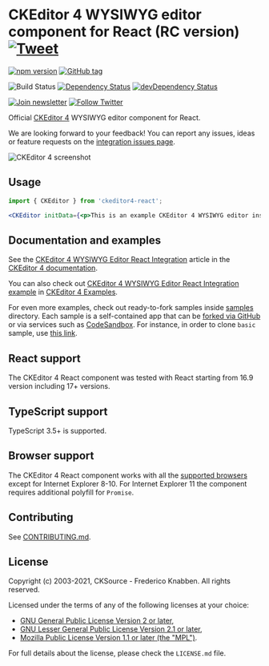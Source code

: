 # CKEditor 4 WYSIWYG editor component for React (RC version) [![Tweet](https://img.shields.io/twitter/url/http/shields.io.svg?style=social)](https://twitter.com/intent/tweet?text=Check%20out%20CKEditor%204%20React%20integration&url=https%3A%2F%2Fwww.npmjs.com%2Fpackage%2Fckeditor4-react)

[![npm version](https://badge.fury.io/js/ckeditor4-react.svg)](https://www.npmjs.com/package/ckeditor4-react)
[![GitHub tag](https://img.shields.io/github/tag/ckeditor/ckeditor4-react.svg)](https://github.com/ckeditor/ckeditor4-react)

![Build Status](https://github.com/ckeditor/ckeditor4-react/actions/workflows/test-all.yml/badge.svg)
[![Dependency Status](https://david-dm.org/ckeditor/ckeditor4-react/status.svg?ref=major)](https://david-dm.org/ckeditor/ckeditor4-react)
[![devDependency Status](https://david-dm.org/ckeditor/ckeditor4-react/dev-status.svg?ref=major)](https://david-dm.org/ckeditor/ckeditor4-react?type=dev)

[![Join newsletter](https://img.shields.io/badge/join-newsletter-00cc99.svg)](http://eepurl.com/c3zRPr)
[![Follow Twitter](https://img.shields.io/badge/follow-twitter-00cc99.svg)](https://twitter.com/ckeditor)

Official [CKEditor 4](https://ckeditor.com/ckeditor-4/) WYSIWYG editor component for React.

We are looking forward to your feedback! You can report any issues, ideas or feature requests on the [integration issues page](https://github.com/ckeditor/ckeditor4-react/issues/new).

![CKEditor 4 screenshot](https://c.cksource.com/a/1/img/npm/ckeditor4.png)

## Usage

```jsx
import { CKEditor } from 'ckeditor4-react';

<CKEditor initData={<p>This is an example CKEditor 4 WYSIWYG editor instance.</p>} />
```

## Documentation and examples

See the [CKEditor 4 WYSIWYG Editor React Integration](https://ckeditor.com/docs/ckeditor4/latest/guide/dev_react_v2.html) article in the [CKEditor 4 documentation](https://ckeditor.com/docs/ckeditor4/latest).

You can also check out [CKEditor 4 WYSIWYG Editor React Integration example](https://ckeditor.com/docs/ckeditor4/latest/examples/react.html) in [CKEditor 4 Examples](https://ckeditor.com/docs/ckeditor4/latest/examples/).

For even more examples, check out ready-to-fork samples inside [samples](samples) directory. Each sample is a self-contained app that can be [forked via GitHub](https://docs.github.com/en/github/getting-started-with-github/splitting-a-subfolder-out-into-a-new-repository) or via services such as [CodeSandbox](https://codesandbox.io/). For instance, in order to clone `basic` sample, use [this link](https://githubbox.com/ckeditor/ckeditor4-react/tree/master/samples/basic).

## React support

The CKEditor 4 React component was tested with React starting from 16.9 version including 17+ versions.

## TypeScript support

TypeScript 3.5+ is supported.

## Browser support

The CKEditor 4 React component works with all the [supported browsers](https://ckeditor.com/docs/ckeditor4/latest/guide/dev_browsers.html#officially-supported-browsers) except for Internet Explorer 8-10. For Internet Explorer 11 the component requires additional polyfill for `Promise`.

## Contributing

See [CONTRIBUTING.md](CONTRIBUTING.md).

## License

Copyright (c) 2003-2021, CKSource - Frederico Knabben. All rights reserved.

Licensed under the terms of any of the following licenses at your
choice:

* [GNU General Public License Version 2 or later](http://www.gnu.org/licenses/gpl.html),
* [GNU Lesser General Public License Version 2.1 or later](http://www.gnu.org/licenses/lgpl.html),
* [Mozilla Public License Version 1.1 or later (the "MPL")](http://www.mozilla.org/MPL/MPL-1.1.html).

For full details about the license, please check the `LICENSE.md` file.
